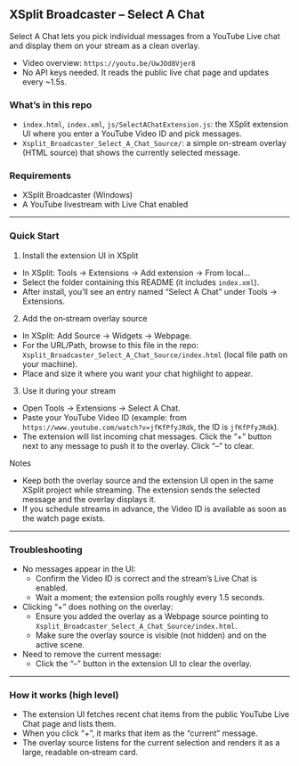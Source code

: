 ## XSplit Broadcaster – Select A Chat

Select A Chat lets you pick individual messages from a YouTube Live chat and display them on your stream as a clean overlay.

- Video overview: `https://youtu.be/UwJOd8Vjer8`
- No API keys needed. It reads the public live chat page and updates every ~1.5s.

### What’s in this repo
- `index.html`, `index.xml`, `js/SelectAChatExtension.js`: the XSplit extension UI where you enter a YouTube Video ID and pick messages.
- `Xsplit_Broadcaster_Select_A_Chat_Source/`: a simple on-stream overlay (HTML source) that shows the currently selected message.

### Requirements
- XSplit Broadcaster (Windows)
- A YouTube livestream with Live Chat enabled

---

### Quick Start
1) Install the extension UI in XSplit
- In XSplit: Tools → Extensions → Add extension → From local…
- Select the folder containing this README (it includes `index.xml`).
- After install, you’ll see an entry named “Select A Chat” under Tools → Extensions.

2) Add the on‑stream overlay source
- In XSplit: Add Source → Widgets → Webpage.
- For the URL/Path, browse to this file in the repo: `Xsplit_Broadcaster_Select_A_Chat_Source/index.html` (local file path on your machine).
- Place and size it where you want your chat highlight to appear.

3) Use it during your stream
- Open Tools → Extensions → Select A Chat.
- Paste your YouTube Video ID (example: from `https://www.youtube.com/watch?v=jfKfPfyJRdk`, the ID is `jfKfPfyJRdk`).
- The extension will list incoming chat messages. Click the “+” button next to any message to push it to the overlay. Click “–” to clear.

Notes
- Keep both the overlay source and the extension UI open in the same XSplit project while streaming. The extension sends the selected message and the overlay displays it.
- If you schedule streams in advance, the Video ID is available as soon as the watch page exists.

---

### Troubleshooting
- No messages appear in the UI:
  - Confirm the Video ID is correct and the stream’s Live Chat is enabled.
  - Wait a moment; the extension polls roughly every 1.5 seconds.
- Clicking “+” does nothing on the overlay:
  - Ensure you added the overlay as a Webpage source pointing to `Xsplit_Broadcaster_Select_A_Chat_Source/index.html`.
  - Make sure the overlay source is visible (not hidden) and on the active scene.
- Need to remove the current message:
  - Click the “–” button in the extension UI to clear the overlay.

---

### How it works (high level)
- The extension UI fetches recent chat items from the public YouTube Live Chat page and lists them.
- When you click “+”, it marks that item as the “current” message.
- The overlay source listens for the current selection and renders it as a large, readable on‑stream card.
